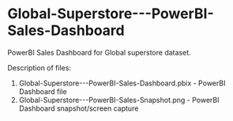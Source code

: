 # Global-Superstore---PowerBI-Sales-Dashboard

PowerBI Sales Dashboard for Global superstore dataset.

Description of files:

1. Global-Superstore---PowerBI-Sales-Dashboard.pbix - PowerBI Dashboard file
2. Global-Superstore---PowerBI-Sales-Snapshot.png - PowerBI Dashboard snapshot/screen capture
